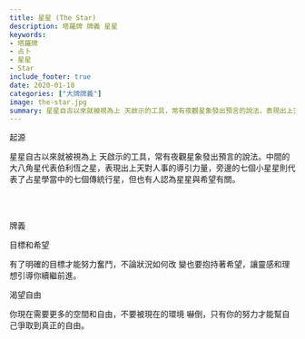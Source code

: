 ```yaml
---
title: 星星 (The Star)
description: 塔羅牌 牌義 星星
keywords:
- 塔羅牌
- 占卜
- 星星
- Star
include_footer: true
date: 2020-01-18
categories: ["大牌牌義"]
image: the-star.jpg
summary: 星星自古以來就被視為上 天啟示的工具，常有夜觀星象發出預言的說法，表現出上天對人事的導引力量。
---
```


<p class="title is-3">起源</p>
<p class="subtitle is-6">
星星自古以來就被視為上 天啟示的工具，常有夜觀星象發出預言的說法。中間的大八角星代表伯利恆之星，表現出上天對人事的導引力量，旁邊的七個小星星則代表了占星學當中的七個傳統行星，但也有人認為星星與希望有關。
</p>

<br/><br/>
<p class="title is-3">牌義</p>
<p class="subtitle is-4">目標和希望</p>
<p class="subtitle is-6">有了明確的目標才能努力奮鬥，不論狀況如何改 變也要抱持著希望，讓靈感和理想引導你續繼前進。</p>
<p class="subtitle is-4">渴望自由</p>
<p class="subtitle is-6">你現在需要更多的空間和自由，不要被現在的環境 嚇倒，只有你的努力才能幫自己爭取到真正的自由。</p>
